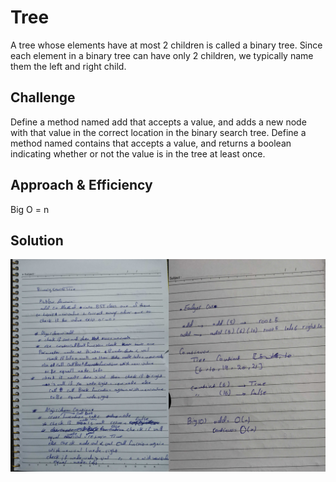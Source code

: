 # Tree
<!-- Short summary or background information -->
A tree whose elements have at most 2 children is called a binary tree. Since each element in a binary tree can have only 2 children, we typically name them the left and right child.

## Challenge
<!-- Description of the challenge -->
Define a method named add that accepts a value, and adds a new node with that value in the correct location in the binary search tree.
Define a method named contains that accepts a value, and returns a boolean indicating whether or not the value is in the tree at least once.
## Approach & Efficiency
<!-- What approach did you take? Why? What is the Big O space/time for this approach? -->
Big O = n 
## Solution
<!-- Embedded whiteboard image -->
![image](../../assets/bst.jpg)

